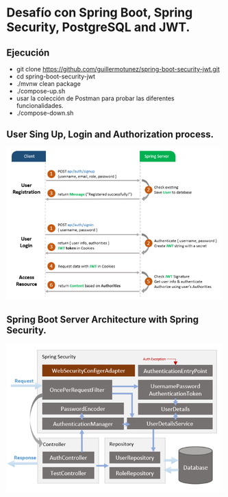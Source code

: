 # Desafío con Spring Boot, Spring Security, PostgreSQL and JWT.

## Ejecución 

- git clone https://github.com/guillermotunez/spring-boot-security-jwt.git
- cd spring-boot-security-jwt
- ./mvnw clean package 
- ./compose-up.sh
- usar la colección de Postman para probar las diferentes funcionalidades.
- ./compose-down.sh

## User Sing Up, Login and Authorization process.

![sequence-flow](sequence-flow.png)

## Spring Boot Server Architecture with Spring Security.

![architecture](architecture.png)
